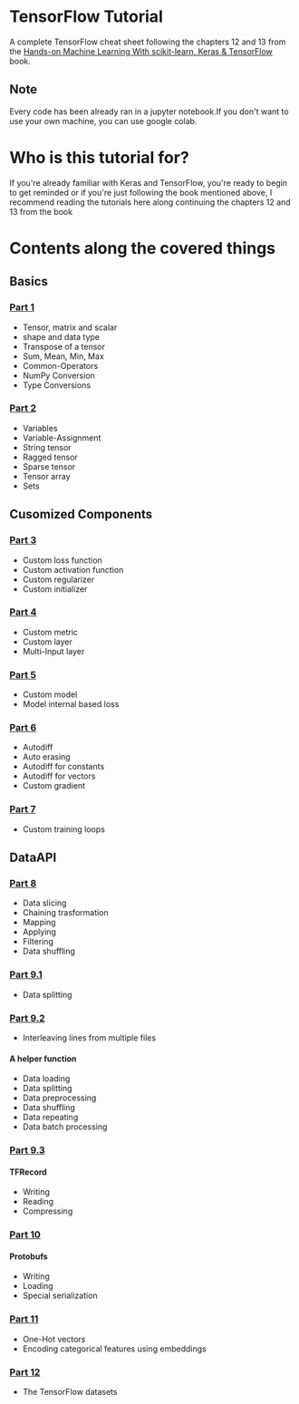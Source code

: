 # TensorFlow Tutorial
A complete TensorFlow cheat sheet following the chapters 12 and 13 from the [Hands-on Machine Learning With scikit-learn, Keras & TensorFlow](https://github.com/ageron/handson-ml2) book.
## Note
Every code has been already ran in a jupyter notebook.If you don't want to use your own machine, you can use google colab. 
# Who is this tutorial for?
If you're already familiar with Keras and TensorFlow, you're ready to begin to get reminded or if you're just following the book mentioned above, I recommend reading the tutorials here along continuing the chapters 12 and 13 from the book
# Contents along the covered things
## Basics
### [Part 1](https://github.com/Moeed1mdnzh/TF-Tutorials/blob/master/basics/1/TF_1.ipynb)
- Tensor, matrix and scalar
- shape and data type
- Transpose of a tensor
- Sum, Mean, Min, Max
- Common-Operators
- NumPy Conversion
- Type Conversions
### [Part 2](https://github.com/Moeed1mdnzh/TF-Tutorials/blob/master/basics/2/TF_2.ipynb)
- Variables
- Variable-Assignment
- String tensor
- Ragged tensor
- Sparse tensor
- Tensor array
- Sets
## Cusomized Components
### [Part 3](https://github.com/Moeed1mdnzh/TF-Tutorials/blob/master/customized/3/TF_3.ipynb)
- Custom loss function
- Custom activation function
- Custom regularizer
- Custom initializer
### [Part 4](https://github.com/Moeed1mdnzh/TF-Tutorials/blob/master/customized/4/TF_4.ipynb)
- Custom metric
- Custom layer
- Multi-Input layer
### [Part 5](https://github.com/Moeed1mdnzh/TF-Tutorials/blob/master/customized/5/TF_5.ipynb)
- Custom model
- Model internal based loss
### [Part 6](https://github.com/Moeed1mdnzh/TF-Tutorials/blob/master/customized/6/TF_6.ipynb)
- Autodiff
- Auto erasing
- Autodiff for constants
- Autodiff for vectors
- Custom gradient
### [Part 7](https://github.com/Moeed1mdnzh/TF-Tutorials/blob/master/customized/7/TF_7.ipynb)
- Custom training loops
## DataAPI
### [Part 8](https://github.com/Moeed1mdnzh/TF-Tutorials/blob/master/DataAPI/8/TF_8.ipynb)
- Data slicing
- Chaining trasformation
- Mapping
- Applying
- Filtering
- Data shuffling
### [Part 9.1](https://github.com/Moeed1mdnzh/TF-Tutorials/blob/master/DataAPI/9/TF_9_1.ipynb)
- Data splitting
### [Part 9.2](https://github.com/Moeed1mdnzh/TF-Tutorials/blob/master/DataAPI/9/TF_9_2.ipynb)
- Interleaving lines from multiple files
#### A helper function
- Data loading
- Data splitting
- Data preprocessing
- Data shuffling
- Data repeating
- Data batch processing
### [Part 9.3](https://github.com/Moeed1mdnzh/TF-Tutorials/blob/master/DataAPI/9/TF_9_3.ipynb)
#### TFRecord
- Writing
-  Reading
-  Compressing
### [Part 10](https://github.com/Moeed1mdnzh/TF-Tutorials/blob/master/DataAPI/10/TF_10.ipynb)
#### Protobufs
- Writing
-  Loading
-  Special serialization
### [Part 11](https://github.com/Moeed1mdnzh/TF-Tutorials/blob/master/DataAPI/11/TF_11.ipynb)
- One-Hot vectors
- Encoding categorical features using embeddings
### [Part 12](https://github.com/Moeed1mdnzh/TF-Tutorials/blob/master/DataAPI/12/TF_12.ipynb)
- The TensorFlow datasets
